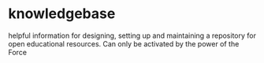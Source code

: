 # knowledgebase
helpful information for designing, setting up and maintaining a repository for open educational resources. Can only be activated by the power of the Force
